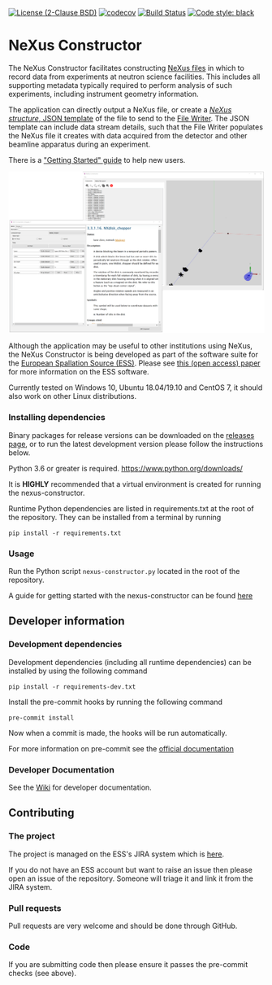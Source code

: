 [![License (2-Clause BSD)](https://img.shields.io/badge/license-BSD%202--Clause-blue.svg)](https://github.com/ess-dmsc/nexus-constructor/blob/main/LICENSE) [![codecov](https://codecov.io/gh/ess-dmsc/nexus-constructor/branch/main/graph/badge.svg)](https://codecov.io/gh/ess-dmsc/nexus-constructor) [![Build Status](https://jenkins.esss.dk/dm/job/ess-dmsc/job/nexus-constructor/job/main/badge/icon)](https://jenkins.esss.dk/dm/job/ess-dmsc/job/nexus-constructor/job/main/) [![Code style: black](https://img.shields.io/badge/code%20style-black-000000.svg)](https://github.com/python/black)

# NeXus Constructor
The NeXus Constructor facilitates constructing [NeXus files](https://www.nexusformat.org/) in which to record data from
experiments at neutron science facilities. This includes all supporting metadata typically required to perform analysis
of such experiments, including instrument geometry information.

The application can directly output a NeXus file, or create a
[_NeXus structure_, JSON template](https://github.com/ess-dmsc/kafka-to-nexus/blob/master/documentation/commands.md#defining-a-nexus-structure)
of the file to send to the [File Writer](https://github.com/ess-dmsc/kafka-to-nexus). The JSON template can
include data stream details, such that the File Writer populates the NeXus file it creates with data acquired
from the detector and other beamline apparatus during an experiment.

There is a ["Getting Started" guide](getting_started.md) to help new users.

![NeXus Constructor](resources/images/nc_screenshot.png)

Although the application may be useful to other institutions using NeXus, the NeXus Constructor is being
developed as part of the software suite for the
[European Spallation Source (ESS)](https://europeanspallationsource.se/). Please see
[this (open access) paper](https://iopscience.iop.org/article/10.1088/1748-0221/13/10/T10001)
for more information on the ESS software.

Currently tested on Windows 10, Ubuntu 18.04/19.10 and CentOS 7, it should also work on other Linux distributions.

### Installing dependencies

Binary packages for release versions can be downloaded on the [releases page](https://github.com/ess-dmsc/nexus-constructor/releases),
or to run the latest development version please follow the instructions below.

Python 3.6 or greater is required. https://www.python.org/downloads/

It is **HIGHLY** recommended that a virtual environment is created for running the nexus-constructor.

Runtime Python dependencies are listed in requirements.txt at the root of the
repository. They can be installed from a terminal by running
```
pip install -r requirements.txt
```

### Usage

Run the Python script `nexus-constructor.py` located in the root of the repository.

A guide for getting started with the nexus-constructor can be found [here](getting_started.md)

## Developer information

### Development dependencies

Development dependencies (including all runtime dependencies) can be installed by using the following command

```
pip install -r requirements-dev.txt
```

Install the pre-commit hooks by running the following command

```
pre-commit install
```

Now when a commit is made, the hooks will be run automatically.

For more information on pre-commit see the [official documentation](https://pre-commit.com)

### Developer Documentation

See the [Wiki](https://github.com/ess-dmsc/nexus-constructor/wiki/Developer-Notes) for developer documentation.

## Contributing

### The project
The project is managed on the ESS's JIRA system which is [here](https://jira.esss.lu.se/browse/ECDC).

If you do not have an ESS account but want to raise an issue then please open an issue of the repository. Someone will
triage it and link it from the JIRA system.

### Pull requests
Pull requests are very welcome and should be done through GitHub.

### Code

If you are submitting code then please ensure it passes the pre-commit checks (see above).
